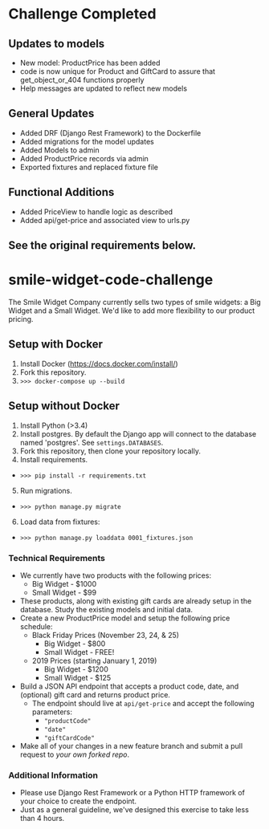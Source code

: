 # Challenge Completed

## Updates to models
* New model: ProductPrice has been added
* code is now unique for Product and GiftCard to assure that get_object_or_404 functions properly
* Help messages are updated to reflect new models

## General Updates
* Added DRF (Django Rest Framework) to the Dockerfile
* Added migrations for the model updates
* Added Models to admin
* Added ProductPrice records via admin
* Exported fixtures and replaced fixture file

## Functional Additions
* Added PriceView to handle logic as described
* Added api/get-price and associated view to urls.py





See the original requirements below.
---
# smile-widget-code-challenge

The Smile Widget Company currently sells two types of smile widgets: a Big Widget and a Small Widget.  We'd like to add more flexibility to our product pricing.

## Setup with Docker
1. Install Docker (https://docs.docker.com/install/)
2. Fork this repository.
3. `>>> docker-compose up --build`

## Setup without Docker
1. Install Python (>3.4)
2. Install postgres.  By default the Django app will connect to the database named 'postgres'.  See `settings.DATABASES`.
3. Fork this repository, then clone your repository locally.
4. Install requirements.
  * `>>> pip install -r requirements.txt`
5. Run migrations.
  * `>>> python manage.py migrate`
6. Load data from fixtures:
  * `>>> python manage.py loaddata 0001_fixtures.json`

### Technical Requirements
* We currently have two products with the following prices:
    * Big Widget - $1000
    * Small Widget - $99
* These products, along with existing gift cards are already setup in the database.  Study the existing models and initial data.
* Create a new ProductPrice model and setup the following price schedule:    
  * Black Friday Prices (November 23, 24, & 25)
    * Big Widget - $800
    * Small Widget - FREE!
  * 2019 Prices (starting January 1, 2019)
    * Big Widget - $1200
    * Small Widget - $125
* Build a JSON API endpoint that accepts a product code, date, and (optional) gift card and returns product price.
  * The endpoint should live at `api/get-price` and accept the following parameters:
    * `"productCode"`
    * `"date"`
    * `"giftCardCode"`
* Make all of your changes in a new feature branch and submit a pull request to _your own forked repo_.

### Additional Information
* Please use Django Rest Framework or a Python HTTP framework of your choice to create the endpoint.
* Just as a general guideline, we've designed this exercise to take less than 4 hours.
